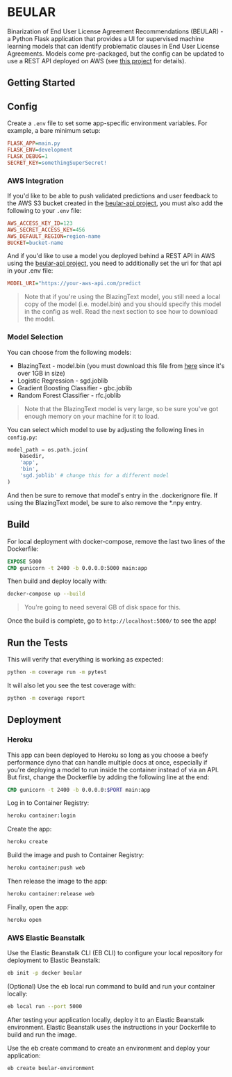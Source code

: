 # BEULAR

Binarization of End User License Agreement Recommendations (BEULAR) - a Python Flask application that provides a UI for supervised machine learning models that can identify problematic clauses in End User License Agreements. Models come pre-packaged, but the config can be updated to use a REST API deployed on AWS (see [this project](https://github.com/csmcallister/beular-api) for details).

## Getting Started

## Config

Create a `.env` file to set some app-specific environment variables. For example, a bare minimum setup:

```ini
FLASK_APP=main.py
FLASK_ENV=development
FLASK_DEBUG=1
SECRET_KEY=somethingSuperSecret!
```

### AWS Integration

If you'd like to be able to push validated predictions and user feedback to the AWS S3 bucket created in the [beular-api project](https://github.com/csmcallister/beular-api), you must also add the following to your `.env` file:

```ini
AWS_ACCESS_KEY_ID=123
AWS_SECRET_ACCESS_KEY=456
AWS_DEFAULT_REGION=region-name
BUCKET=bucket-name
```

And if you'd like to use a model you deployed behind a REST API in AWS using the [beular-api project](https://github.com/csmcallister/beular-api), you need to additionally set the uri for that api in your .env file:

```ini
MODEL_URI="https://your-aws-api.com/predict
```

>Note that if you're using the BlazingText model, you still need a local copy of the model (i.e. model.bin) and you should specify this model in the config as well. Read the next section to see how to download the model.

### Model Selection

You can choose from the following models:

- BlazingText - model.bin (you must download this file from [here](https://drive.google.com/file/d/16EG0Zfj-ChdzM_R_W9cBKEHxpcNYMSku/view?usp=sharing) since it's over 1GB in size)
- Logistic Regression - sgd.joblib
- Gradient Boosting Classifier - gbc.joblib
- Random Forest Classifier - rfc.joblib

>Note that the BlazingText model is very large, so be sure you've got enough memory on your machine for it to load.

You can select which model to use by adjusting the following lines in `config.py`:

```python
model_path = os.path.join(
    basedir,
    'app',
    'bin',
    'sgd.joblib' # change this for a different model
)
```

And then be sure to remove that model's entry in the .dockerignore file. If using the BlazingText model, be sure to also remove the *.npy entry.

## Build

For local deployment with docker-compose, remove the last two lines of the Dockerfile:

```Dockerfile
EXPOSE 5000
CMD gunicorn -t 2400 -b 0.0.0.0:5000 main:app
```

Then build and deploy locally with:

```bash
docker-compose up --build
```

>You're going to need several GB of disk space for this.

Once the build is complete, go to `http://localhost:5000/` to see the app!

## Run the Tests

This will verify that everything is working as expected:

```bash
python -m coverage run -m pytest
```

It will also let you see the test coverage with:

```bash
python -m coverage report
```

## Deployment

### Heroku

This app can been deployed to Heroku so long as you choose a beefy performance dyno that can handle multiple docs at once, especially if you're deploying a model to run inside the container instead of via an API. But first, change the Dockerfile by adding the following line at the end:

```Dockerfile
CMD gunicorn -t 2400 -b 0.0.0.0:$PORT main:app
```

Log in to Container Registry:

```bash
heroku container:login
```

Create the app:

```bash
heroku create
```

Build the image and push to Container Registry:

```bash
heroku container:push web
```

Then release the image to the app:

```bash
heroku container:release web
```

Finally, open the app:

```bash
heroku open
```

### AWS Elastic Beanstalk

Use the Elastic Beanstalk CLI (EB CLI) to configure your local repository for deployment to Elastic Beanstalk:

```bash
eb init -p docker beular
```

(Optional) Use the eb local run command to build and run your container locally:

```bash
eb local run --port 5000
```

After testing your application locally, deploy it to an Elastic Beanstalk environment. Elastic Beanstalk uses the instructions in your Dockerfile to build and run the image.

Use the eb create command to create an environment and deploy your application:

```bash
eb create beular-environment
```
